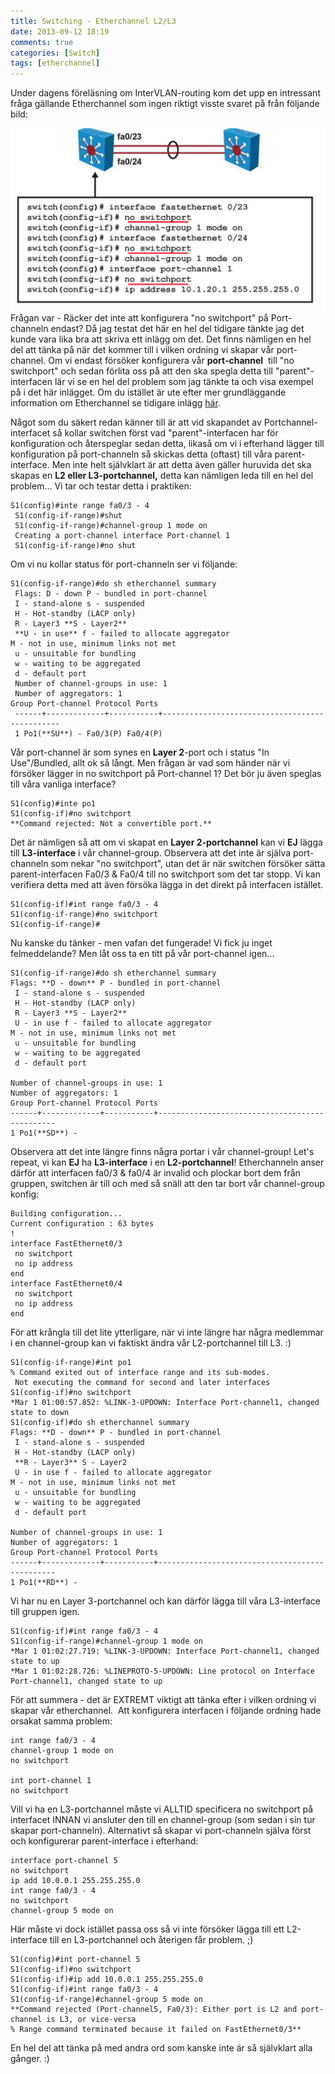 ```yaml
---
title: Switching - Etherchannel L2/L3
date: 2013-09-12 18:19
comments: true
categories: [Switch]
tags: [etherchannel]
---
```

Under dagens föreläsning om InterVLAN-routing kom det upp en intressant fråga gällande Etherchannel som ingen riktigt visste svaret på från följande bild: 

![etherchannel-l3-question](/assets/images/2013/09/etherchannel-l3-question.png) 
Frågan var - Räcker det inte att konfigurera "no switchport" på Port-channeln endast? Då jag testat det här en hel del tidigare tänkte jag det kunde vara lika bra att skriva ett inlägg om det. Det finns nämligen en hel del att tänka på när det kommer till i vilken ordning vi skapar vår port-channel. Om vi endast försöker konfigurera vår **port-channel**  till "no switchport" och sedan förlita oss på att den ska spegla detta till "parent"-interfacen lär vi se en hel del problem som jag tänkte ta och visa exempel på i det här inlägget. Om du istället är ute efter mer grundläggande information om Etherchannel se tidigare inlägg [här](http://roadtoccie.se/2013/09/07/switching-etherchannel/ "Switching – Etherchannel"). 

Något som du säkert redan känner till är att vid skapandet av Portchannel-interfacet så kollar switchen först vad "parent"-interfacen har för konfiguration och återspeglar sedan detta, likaså om vi i efterhand lägger till konfiguration på port-channeln så skickas detta (oftast) till våra parent-interface. Men inte helt självklart är att detta även gäller huruvida det ska skapas en **L2 eller L3-portchannel,** detta kan nämligen leda till en hel del problem... Vi tar och testar detta i praktiken:

```
S1(config)#inte range fa0/3 - 4
 S1(config-if-range)#shut
 S1(config-if-range)#channel-group 1 mode on
 Creating a port-channel interface Port-channel 1
 S1(config-if-range)#no shut
```
Om vi nu kollar status för port-channeln ser vi följande:
```
S1(config-if-range)#do sh etherchannel summary
 Flags: D - down P - bundled in port-channel
 I - stand-alone s - suspended
 H - Hot-standby (LACP only)
 R - Layer3 **S - Layer2**
 **U - in use** f - failed to allocate aggregator
M - not in use, minimum links not met
 u - unsuitable for bundling
 w - waiting to be aggregated
 d - default port
 Number of channel-groups in use: 1
 Number of aggregators: 1
Group Port-channel Protocol Ports
 ------+-------------+-----------+-----------------------------------------------
 1 Po1(**SU**) - Fa0/3(P) Fa0/4(P)
```
Vår port-channel är som synes en **Layer 2**-port och i status "In Use"/Bundled, allt ok så långt. Men frågan är vad som händer när vi försöker lägger in no switchport på Port-channel 1? Det bör ju även speglas till våra vanliga interface?
```
S1(config)#inte po1
S1(config-if)#no switchport 
**Command rejected: Not a convertible port.**
```
Det är nämligen så att om vi skapat en **Layer 2-portchannel** kan vi **EJ** lägga till **L3-interface** i vår channel-group. Observera att det inte är själva port-channeln som nekar "no switchport", utan det är när switchen försöker sätta parent-interfacen Fa0/3 & Fa0/4 till no switchport som det tar stopp. Vi kan verifiera detta med att även försöka lägga in det direkt på interfacen istället.
```
S1(config-if)#int range fa0/3 - 4
S1(config-if-range)#no switchport 
S1(config-if-range)#
```
Nu kanske du tänker - men vafan det fungerade! Vi fick ju inget felmeddelande? Men låt oss ta en titt på vår port-channel igen...
```
S1(config-if-range)#do sh etherchannel summary
Flags: **D - down** P - bundled in port-channel
 I - stand-alone s - suspended
 H - Hot-standby (LACP only)
 R - Layer3 **S - Layer2**
 U - in use f - failed to allocate aggregator
M - not in use, minimum links not met
 u - unsuitable for bundling
 w - waiting to be aggregated
 d - default port

Number of channel-groups in use: 1
Number of aggregators: 1
Group Port-channel Protocol Ports
------+-------------+-----------+-----------------------------------------------
1 Po1(**SD**) -
```
Observera att det inte längre finns några portar i vår channel-group! Let's repeat, vi kan **EJ** ha **L3-interface** i en **L2-portchannel**! Etherchanneln anser därför att interfacen fa0/3 & fa0/4 är invalid och plockar bort dem från gruppen, switchen är till och med så snäll att den tar bort vår channel-group konfig:
```
Building configuration...
Current configuration : 63 bytes
!
interface FastEthernet0/3
 no switchport
 no ip address
end
interface FastEthernet0/4
 no switchport
 no ip address
end
```
För att krångla till det lite ytterligare, när vi inte längre har några medlemmar i en channel-group kan vi faktiskt ändra vår L2-portchannel till L3. :)
```
S1(config-if-range)#int po1
% Command exited out of interface range and its sub-modes.
 Not executing the command for second and later interfaces
S1(config-if)#no switchport
*Mar 1 01:00:57.852: %LINK-3-UPDOWN: Interface Port-channel1, changed state to down
S1(config-if)#do sh etherchannel summary
Flags: **D - down** P - bundled in port-channel
 I - stand-alone s - suspended
 H - Hot-standby (LACP only)
 **R - Layer3** S - Layer2
 U - in use f - failed to allocate aggregator
M - not in use, minimum links not met
 u - unsuitable for bundling
 w - waiting to be aggregated
 d - default port

Number of channel-groups in use: 1
Number of aggregators: 1
Group Port-channel Protocol Ports
------+-------------+-----------+-----------------------------------------------
1 Po1(**RD**) -
```
Vi har nu en Layer 3-portchannel och kan därför lägga till våra L3-interface till gruppen igen.
```
S1(config-if)#int range fa0/3 - 4     
S1(config-if-range)#channel-group 1 mode on
*Mar 1 01:02:27.719: %LINK-3-UPDOWN: Interface Port-channel1, changed state to up
*Mar 1 01:02:28.726: %LINEPROTO-5-UPDOWN: Line protocol on Interface Port-channel1, changed state to up
```
För att summera - det är EXTREMT viktigt att tänka efter i vilken ordning vi skapar vår etherchannel.  Att konfigurera interfacen i följande ordning hade orsakat samma problem:
```
int range fa0/3 - 4
channel-group 1 mode on
no switchport

int port-channel 1
no switchport
```
Vill vi ha en L3-portchannel måste vi ALLTID specificera no switchport på interfacet INNAN vi ansluter den till en channel-group (som sedan i sin tur skapar port-channeln). Alternativt så skapar vi port-channeln själva först och konfigurerar parent-interface i efterhand:
```
interface port-channel 5
no switchport
ip add 10.0.0.1 255.255.255.0
int range fa0/3 - 4
no switchport 
channel-group 5 mode on
```
Här måste vi dock istället passa oss så vi inte försöker lägga till ett L2-interface till en L3-portchannel och återigen får problem. ;)
```
S1(config)#int port-channel 5
S1(config-if)#no switchport 
S1(config-if)#ip add 10.0.0.1 255.255.255.0
S1(config-if)#int range fa0/3 - 4
S1(config-if-range)#channel-group 5 mode on
**Command rejected (Port-channel5, Fa0/3): Either port is L2 and port-channel is L3, or vice-versa
% Range command terminated because it failed on FastEthernet0/3**
```
En hel del att tänka på med andra ord som kanske inte är så självklart alla gånger. :)
